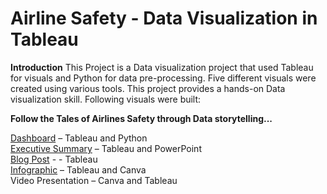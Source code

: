 # Airline Safety - Data Visualization in Tableau  
 
**Introduction**
This Project is a Data visualization project that used Tableau for visuals and Python for data pre-processing. Five different visuals were created using various tools. This project provides a hands-on Data visualization skill. Following visuals were built:    
  
**Follow the Tales of Airlines Safety through Data storytelling...**   
   

[Dashboard](https://github.com/adhtani/Project-AirlineSafety/tree/main/Dashboard) – Tableau and Python  
[Executive Summary](https://github.com/adhtani/Project-AirlineSafety/tree/main/ExecutiveSummary) – Tableau and PowerPoint  
[Blog Post](https://github.com/adhtani/Project-AirlineSafety/tree/main/BlogPost) - - Tableau  
[Infographic](https://github.com/adhtani/Project-AirlineSafety/tree/main/Infographic) – Tableau and Canva  
Video Presentation – Canva and Tableau  
